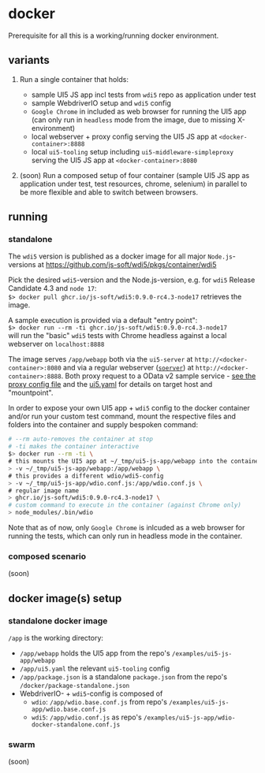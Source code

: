 # docker

Prerequisite for all this is a working/running docker environment.

## variants

1. Run a single container that holds:

   - sample UI5 JS app incl tests from `wdi5` repo as application under test
   - sample WebdriverIO setup and `wdi5` config
   - `Google Chrome` in included as web browser for running the UI5 app (can only run in `headless` mode from the image, due to missing X-environment)
   - local webserver + proxy config serving the UI5 JS app at `<docker-container>:8888`
   - local `ui5-tooling` setup including `ui5-middleware-simpleproxy` serving the UI5 JS app at `<docker-container>:8080`

2. (soon) Run a composed setup of four container (sample UI5 JS app as application under test, test resources, chrome, selenium) in parallel to be more flexible and able to switch between browsers.

## running

### standalone

The `wdi5` version is published as a docker image for all major `Node.js`-versions at <https://github.com/js-soft/wdi5/pkgs/container/wdi5>

Pick the desired `wdi5`-version and the Node.js-version, e.g. for `wdi5` Release Candidate 4.3 and `node 17`:  
`$> docker pull ghcr.io/js-soft/wdi5:0.9.0-rc4.3-node17` retrieves the image.

A sample execution is provided via a default "entry point":  
`$> docker run --rm -ti ghcr.io/js-soft/wdi5:0.9.0-rc4.3-node17`  
will run the "basic" `wdi5` tests with Chrome headless against a local webserver on `localhost:8888`

The image serves `/app/webapp` both via the `ui5-server` at `http://<docker-container>:8080` and via a regular webserver ([`soerver`](https://www.npmjs.com/package/soerver)) at `http://<docker-container>:8888`. Both proxy request to a OData v2 sample service - [see the proxy config file](https://github.com/js-soft/wdi5/blob/main/examples/ui5-js-app/webapp/proxyrc.json) and the [ui5.yaml](https://github.com/js-soft/wdi5/blob/main/examples/ui5-js-app/ui5.yaml) for details on target host and "mountpoint".

In order to expose your own UI5 app + `wdi5` config to the docker container and/or run your custom test command, mount the respective files and folders into the container and supply bespoken command:

```bash
# --rm auto-removes the container at stop
# -ti makes the container interactive
$> docker run --rm -ti \
# this mounts the UI5 app at ~/_tmp/ui5-js-app/webapp into the container
> -v ~/_tmp/ui5-js-app/webapp:/app/webapp \
# this provides a different wdio/wdi5-config
> -v ~/_tmp/ui5-js-app/wdio.conf.js:/app/wdio.conf.js \
# regular image name
> ghcr.io/js-soft/wdi5:0.9.0-rc4.3-node17 \
# custom command to execute in the container (against Chrome only)
> node_modules/.bin/wdio
```

Note that as of now, only `Google Chrome` is inlcuded as a web browser for running the tests, which can only run in headless mode in the container.

### composed scenario

(soon)

## docker image(s) setup

### standalone docker image

`/app` is the working directory:

- `/app/webapp` holds the UI5 app from the repo's `/examples/ui5-js-app/webapp`
- `/app/ui5.yaml` the relevant `ui5-tooling` config
- `/app/package.json` is a standalone `package.json` from the repo's `/docker/package-standalone.json`
- WebdriverIO- + `wdi5`-config is composed of
  - `wdio`: `/app/wdio.base.conf.js` from repo's `/examples/ui5-js-app/wdio.base.conf.js`
  - `wdi5`: `/app/wdio.conf.js` as repo's `/examples/ui5-js-app/wdio-docker-standalone.conf.js`

### swarm

(soon)
